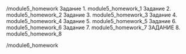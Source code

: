 /module5_homework
    Задание 1.
        module5_homework_1
    Задание 2.
        module5_homework_2
    Задание 3.
        module5_homework_3
    Задание 4.
        module5_homework_4
    Задание 5.
        module5_homework_5
    Задание 6.
        module5_homework_6
    Задание 7.
        module5_homework_7
    ЗАДАНИЕ 8.
        module5_homework_8

/module6_homework


